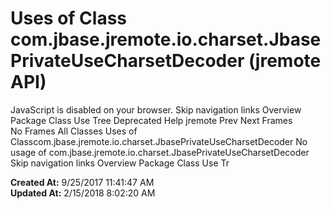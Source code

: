 # Uses of Class com.jbase.jremote.io.charset.JbasePrivateUseCharsetDecoder (jremote   API)

JavaScript is disabled on your browser. Skip navigation links Overview Package Class Use Tree Deprecated Help jremote Prev Next Frames No Frames All Classes Uses of Classcom.jbase.jremote.io.charset.JbasePrivateUseCharsetDecoder No usage of com.jbase.jremote.io.charset.JbasePrivateUseCharsetDecoder Skip navigation links Overview Package Class Use Tr  

**Created At:** 9/25/2017 11:41:47 AM  
**Updated At:** 2/15/2018 8:02:20 AM  

